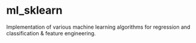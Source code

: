 # ml_sklearn
Implementation of various machine learning algorithms for regression and classification &amp; feature engineering.
